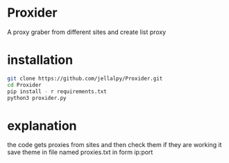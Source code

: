 # Proxider
A proxy graber from different sites and create list proxy
# installation
```sh
git clone https://github.com/jellalpy/Proxider.git
cd Proxider
pip install - r requirements.txt
python3 proxider.py
```
# explanation
the code gets proxies from sites and then check them if they are working it save theme in file named proxies.txt in form ip:port
